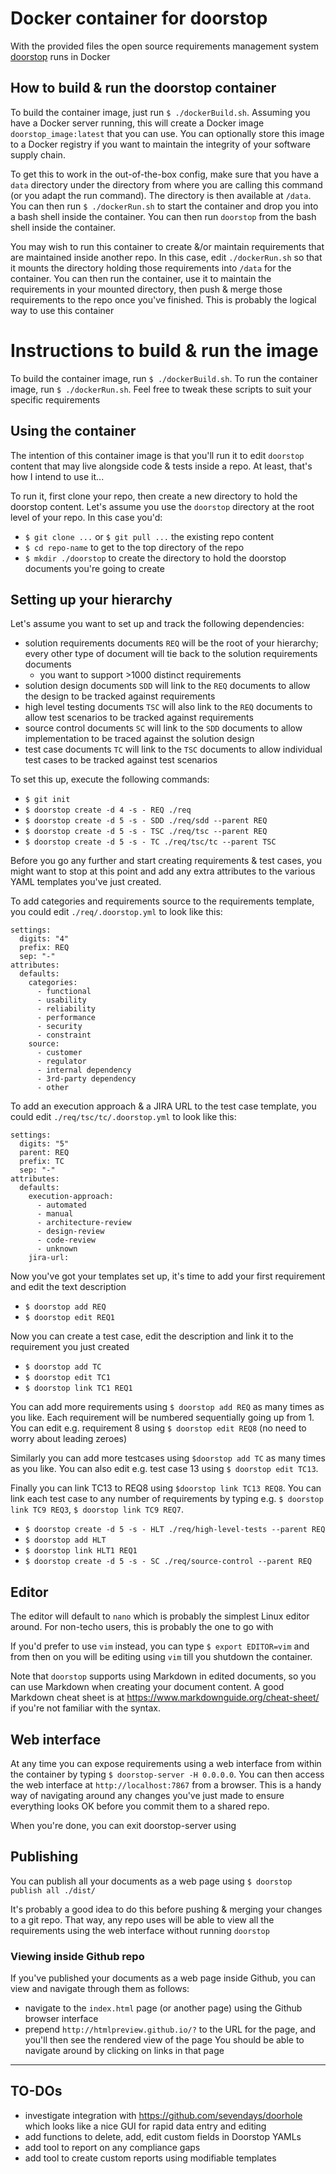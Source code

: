 # Docker container for doorstop

With the provided files the open source requirements management system [doorstop](https://doorstop.readthedocs.io) runs in Docker

## How to build & run the doorstop container

To build the container image, just run `$ ./dockerBuild.sh`. Assuming you have a Docker server running, this will create a Docker image `doorstop_image:latest` that you can use. You can optionally store this image to a Docker registry if you want to maintain the integrity of your software supply chain.

To get this to work in the out-of-the-box config, make sure that you have a `data` directory under the directory from where you are calling this command (or you adapt the run command). The directory is then available at `/data`. You can then run `$ ./dockerRun.sh` to start the container and drop you into a bash shell inside the container. You can then run `doorstop` from the bash shell inside the container.

You may wish to run this container to create &/or maintain requirements that are maintained inside another repo. In this case, edit `./dockerRun.sh` so that it mounts the directory holding those requirements into `/data` for the container. You can then run the container, use it to maintain the requirements in your mounted directory, then push & merge those requirements to the repo once you've finished. This is probably the logical way to use this container

# Instructions to build & run the image

To build the container image, run `$ ./dockerBuild.sh`.
To run the container image, run `$ ./dockerRun.sh`.
Feel free to tweak these scripts to suit your specific requirements

## Using the container

The intention of this container image is that you'll run it to edit `doorstop` content that may live alongside code & tests inside a repo. At least, that's how I intend to use it...

To run it, first clone your repo, then create a new directory to hold the doorstop content. Let's assume you use the `doorstop` directory at the root level of your repo. In this case you'd:
- `$ git clone ...` or `$ git pull ...` the existing repo content
- `$ cd repo-name` to get to the top directory of the repo
- `$ mkdir ./doorstop` to create the directory to hold the doorstop documents you're going to create

## Setting up your hierarchy

Let's assume you want to set up and track the following dependencies:
- solution requirements documents `REQ` will be the root of your hierarchy; every other type of document will tie back to the solution requirements documents
  - you want to support >1000 distinct requirements 
- solution design documents `SDD` will link to the `REQ` documents to allow the design to be tracked against requirements
- high level testing documents `TSC` will also link to the `REQ` documents to allow test scenarios to be tracked against requirements
- source control documents `SC` will link to the `SDD` documents to allow implementation to be traced against the solution design
- test case documents `TC` will link to the `TSC` documents to allow individual test cases to be tracked against test scenarios

To set this up, execute the following commands:
- `$ git init`
- `$ doorstop create -d 4 -s - REQ ./req`
- `$ doorstop create -d 5 -s - SDD ./req/sdd --parent REQ`
- `$ doorstop create -d 5 -s - TSC ./req/tsc --parent REQ`
- `$ doorstop create -d 5 -s - TC ./req/tsc/tc --parent TSC`

Before you go any further and start creating requirements & test cases, you might want to stop at this point and add any extra attributes to the various YAML templates you've just created. 

To add categories and requirements source to the requirements template, you could edit `./req/.doorstop.yml` to look like this:
```
settings:
  digits: "4"
  prefix: REQ
  sep: "-"
attributes:
  defaults:
    categories:
      - functional
      - usability
      - reliability
      - performance
      - security
      - constraint
    source:
      - customer
      - regulator
      - internal dependency
      - 3rd-party dependency
      - other
```

To add an execution approach & a JIRA URL to the test case template, you could edit `./req/tsc/tc/.doorstop.yml` to look like this:
```
settings:
  digits: "5"
  parent: REQ
  prefix: TC
  sep: "-"
attributes:
  defaults:
    execution-approach:
      - automated
      - manual
      - architecture-review
      - design-review
      - code-review
      - unknown
    jira-url:
```

Now you've got your templates set up, it's time to add your first requirement and edit the text description
- `$ doorstop add REQ`
- `$ doorstop edit REQ1`

Now you can create a test case, edit the description and link it to the requirement you just created
- `$ doorstop add TC`
- `$ doorstop edit TC1`
- `$ doorstop link TC1 REQ1`

You can add more requirements using `$ doorstop add REQ` as many times as you like. Each requirement will be numbered sequentially going up from 1. You can edit e.g. requirement 8 using `$ doorstop edit REQ8` (no need to worry about leading zeroes)

Similarly you can add more testcases using `$doorstop add TC` as many times as you like. You can also edit e.g. test case 13 using `$ doorstop edit TC13`.

Finally you can link TC13 to REQ8 using `$doorstop link TC13 REQ8`. You can link each test case to any number of requirements by typing e.g. `$ doorstop link TC9 REQ3`, `$ doorstop link TC9 REQ7`.


- `$ doorstop create -d 5 -s - HLT ./req/high-level-tests --parent REQ`
- `$ doorstop add HLT`
- `$ doorstop link HLT1 REQ1`
- `$ doorstop create -d 5 -s - SC ./req/source-control --parent REQ`


## Editor

The editor will default to `nano` which is probably the simplest Linux editor around. For non-techo users, this is probably the one to go with

If you'd prefer to use `vim` instead, you can type `$ export EDITOR=vim` and from then on you will be editing using `vim` till you shutdown the container.

Note that `doorstop` supports using Markdown in edited documents, so you can use Markdown when creating your document content. A good Markdown cheat sheet is at https://www.markdownguide.org/cheat-sheet/ if you're not familiar with the syntax.

## Web interface

At any time you can expose requirements using a web interface from within the container by typing `$ doorstop-server -H 0.0.0.0`. You can then access the web interface at `http://localhost:7867` from a browser. This is a handy way of navigating around any changes you've just made to ensure everything looks OK before you commit them to a shared repo.

When you're done, you can exit doorstop-server using <CTRL-C>

## Publishing

You can publish all your documents as a web page using `$ doorstop publish all ./dist/`

It's probably a good idea to do this before pushing & merging your changes to a git repo. That way, any repo uses will be able to view all the requirements using the web interface without running `doorstop`

### Viewing inside Github repo

If you've published your documents as a web page inside Github, you can view and navigate through them as follows:
- navigate to the `index.html` page (or another page) using the Github browser interface
- prepend `http://htmlpreview.github.io/?` to the URL for the page, and you'll then see the rendered view of the page
You should be able to navigate around by clicking on links in that page

---

## TO-DOs
- investigate integration with https://github.com/sevendays/doorhole which looks like a nice GUI for rapid data entry and editing
- add functions to delete, add, edit custom fields in Doorstop YAMLs
- add tool to report on any compliance gaps
- add tool to create custom reports using modifiable templates